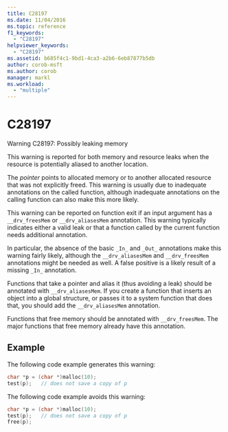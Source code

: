 ```yaml
---
title: C28197
ms.date: 11/04/2016
ms.topic: reference
f1_keywords:
  - "C28197"
helpviewer_keywords:
  - "C28197"
ms.assetid: b685f4c1-9bd1-4ca3-a2b6-6eb87877b5db
author: corob-msft
ms.author: corob
manager: markl
ms.workload:
  - "multiple"
---
```

# C28197
Warning C28197: Possibly leaking memory

 This warning is reported for both memory and resource leaks when the resource is potentially aliased to another location.

 The *pointer* points to allocated memory or to another allocated resource that was not explicitly freed. This warning is usually due to inadequate annotations on the called function, although inadequate annotations on the calling function can also make this more likely.

 This warning can be reported on function exit if an input argument has a `__drv_freesMem` or `__drv_aliasesMem` annotation. This warning typically indicates either a valid leak or that a function called by the current function needs additional annotation.

 In particular, the absence of the basic `_In_` and `_Out_` annotations make this warning fairly likely, although the `__drv_aliasesMem` and `__drv_freesMem` annotations might be needed as well. A false positive is a likely result of a missing `_In_` annotation.

 Functions that take a pointer and alias it (thus avoiding a leak) should be annotated with `__drv_aliasesMem`. If you create a function that inserts an object into a global structure, or passes it to a system function that does that, you should add the `__drv_aliasesMem` annotation.

 Functions that free memory should be annotated with `__drv_freesMem`. The major functions that free memory already have this annotation.

## Example
 The following code example generates this warning:

```cpp
char *p = (char *)malloc(10);
test(p);   // does not save a copy of p
```

 The following code example avoids this warning:

```cpp
char *p = (char *)malloc(10);
test(p);   // does not save a copy of p
free(p);
```
